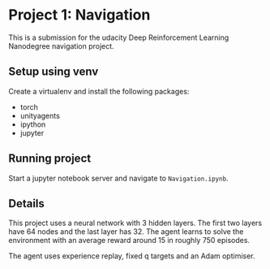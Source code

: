 # Project 1: Navigation
This is a submission for the udacity Deep Reinforcement Learning Nanodegree navigation project.

## Setup using venv
Create a virtualenv and install the following packages:
 - torch
 - unityagents
 - ipython 
 - jupyter
 
## Running project
Start a jupyter notebook server and navigate to `Navigation.ipynb`.

## Details
This project uses a neural network with 3 hidden layers. 
The first two layers have 64 nodes and the last layer has 32.
The agent learns to solve the environment with an average reward around 15 in roughly 750 episodes.

The agent uses experience replay, fixed q targets and an Adam optimiser.
